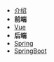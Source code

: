 * [介绍](README.md)
* **前端**
* [Vue](前端/Vue/README.md)
* **后端**
* [Spring](后端/Spring/README.md)
* [SpringBoot](后端/SpringBoot/README.md)